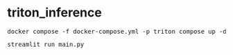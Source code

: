 # triton_inference

<pre>docker compose -f docker-compose.yml -p triton_compose up -d</pre>

<pre>streamlit run main.py</pre>
